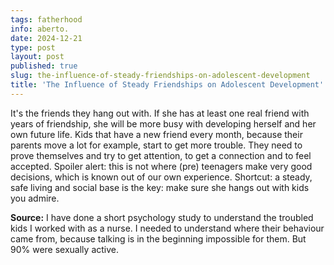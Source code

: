 ```yaml
---
tags: fatherhood
info: aberto.
date: 2024-12-21
type: post
layout: post
published: true
slug: the-influence-of-steady-friendships-on-adolescent-development
title: 'The Influence of Steady Friendships on Adolescent Development'
---
```

It's the friends they hang out with. If she has at least one real friend with years of friendship, she will be more busy with developing herself and her own future life. Kids that have a new friend every month, because their parents move a lot for example, start to get more trouble. They need to prove themselves and try to get attention, to get a connection and to feel accepted. Spoiler alert: this is not where (pre) teenagers make very good decisions, which is known out of our own experience. Shortcut: a steady, safe living and social base is the key: make sure she hangs out with kids you admire.

**Source:** I have done a short psychology study to understand the troubled kids I worked with as a nurse. I needed to understand where their behaviour came from, because talking is in the beginning impossible for them. But 90% were sexually active.